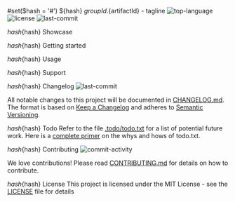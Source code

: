 #set($hash = '#')
${hash} ${groupId}.${artifactId} - tagline
![top-language](https://img.shields.io/github/languages/top/avanderw/${artifactId})
![license](https://img.shields.io/github/license/avanderw/${artifactId})
![last-commit](http://img.shields.io/github/last-commit/avanderw/${artifactId}/develop)

${hash}${hash} Showcase

${hash}${hash} Getting started

${hash}${hash} Usage

${hash}${hash} Support

${hash}${hash} Changelog
![last-commit](https://img.shields.io/github/last-commit/avanderw/${artifactId})
 
All notable changes to this project will be documented in [CHANGELOG.md](CHANGELOG.md). 
The format is based on [Keep a Changelog](https://keepachangelog.com/en/1.0.0/) 
and adheres to [Semantic Versioning](https://semver.org/spec/v2.0.0.html).

${hash}${hash} Todo
Refer to the file [.todo/todo.txt](.todo/todo.txt) for a list of potential future work.
Here is a [complete primer](https://github.com/todotxt/todo.txt) on the whys and hows of todo.txt.

${hash}${hash} Contributing
![commit-activity](https://img.shields.io/github/commit-activity/y/avanderw/${artifactId})
 
We love contributions! Please read [CONTRIBUTING.md](CONTRIBUTING.md) for details on how to contribute.

${hash}${hash} License 
This project is licensed under the MIT License - see the [LICENSE](LICENSE) file for details
